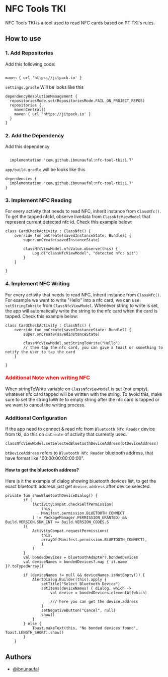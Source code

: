 
# NFC Tools TKI

NFC Tools TKI is a tool used to read NFC cards based on PT TKI's rules.

## How to use


### 1. Add Repositories

Add this following code:

```

maven { url 'https://jitpack.io' }

```

`settings.gradle` Will be looks like this

```
dependencyResolutionManagement {
  repositoriesMode.set(RepositoriesMode.FAIL_ON_PROJECT_REPOS)
  repositories {
    mavenCentral()
    maven { url 'https://jitpack.io' }
  }
}

```


### 2. Add the Dependency

Add this dependency

```

  implementation 'com.github.ibnunaufal:nfc-tool-tki:1.7'

```
`app/build.gradle` will be looks like this

```
dependencies {
  implementation 'com.github.ibnunaufal:nfc-tool-tki:1.7'
}
```

### 3. Implement NFC Reading

For every activity that needs to read NFC, inherit instance from `ClassNfc()`. To get the tapped nfcId, observe livedata from `ClassNfcViewModel` that represent current detected nfc id. Check this example below:

```
class CardCheckActivity : ClassNfc() {
    override fun onCreate(savedInstanceState: Bundle?) {
        super.onCreate(savedInstanceState)
        
        classNfcViewModel.nfcValue.observe(this) {
            Log.d("classNfcViewModel", "detected nfc: $it")
        }
    }

}
```

### 4. Implement NFC Writing

For every activity that needs to read NFC, inherit instance from `ClassNfc()`. For example we want to write "Hello" into a nfc card, we can use `setStringToWrite` from `ClassNfcViewModel`. 
Whenever string to write is set, the app will automatically write the string to the nfc card when the card is tapped.
Check this example below:

```
class CardCheckActivity : ClassNfc() {
    override fun onCreate(savedInstanceState: Bundle?) {
        super.onCreate(savedInstanceState)
        
        classNfcViewModel.setStringToWrite("Hello")
        // then tap the nfc card, you can give a toast or something to notify the user to tap the card
    }

}
```
### <span style="color:red">Additional Note when writing NFC</span>
When stringToWrite variable on `ClassNfcViewModel` is set (not empty), whatever nfc card tapped will be written with the string. To avoid this, make sure to set the stringToWrite to empty string after the nfc card is tapped or we want to cancel the writing process.




### Additional Configuration
If the app need to connect & read nfc from `Bluetooth Nfc Reader` device from tki, do this on `onCreate` of activity that currently used.
```
classNfcViewModel.setSelectedBluetoothDeviceAddress(btDeviceAddress)
```
`btDeviceAddress` refers to `Bluetooth Nfc Reader` bluetooth address, that have format like "00:00:00:00:00:00".


#### How to get the bluetooth address?
Here is it the example of dialog showing bluetooth devices list, to get the exact bluetooth address just get `device.address` after device selected.

```
private fun showBluetoothDeviceDialog() {
        if (
            (ActivityCompat.checkSelfPermission(
                this,
                Manifest.permission.BLUETOOTH_CONNECT
            ) != PackageManager.PERMISSION_GRANTED) && Build.VERSION.SDK_INT >= Build.VERSION_CODES.S
        ){
            ActivityCompat.requestPermissions(
                this,
                arrayOf(Manifest.permission.BLUETOOTH_CONNECT),
                1
            )
        }
        val bondedDevices = bluetoothAdapter?.bondedDevices
        val deviceNames = bondedDevices?.map { it.name }?.toTypedArray()

        if (deviceNames != null && deviceNames.isNotEmpty()) {
            AlertDialog.Builder(this).apply {
                setTitle("Select Bluetooth Device")
                setItems(deviceNames) { dialog, which ->
                    val device = bondedDevices.elementAt(which)
                    
                    /// here you can get the device.address
                }
                setNegativeButton("Cancel", null)
                show()
            }
        } else {
            Toast.makeText(this, "No bonded devices found", Toast.LENGTH_SHORT).show()
        }
    }
```

## Authors

- [@ibnunaufal](https://www.github.com/ibnunaufal)
